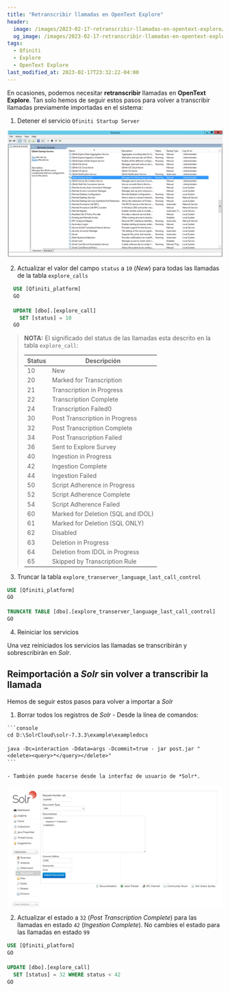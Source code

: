 ```yaml
---
title: "Retranscribir llamadas en OpenText Explore"
header:
  image: /images/2023-02-17-retranscribir-llamadas-en-opentext-explore/explore_call_status.png
  og_image: /images/2023-02-17-retranscribir-llamadas-en-opentext-explore/explore_call_status.png
tags:
  - Qfiniti
  - Explore
  - OpenText Explore
last_modified_at: 2023-02-17T23:32:22-04:00
---
```


En ocasiones, podemos necesitar **retranscribir** llamadas en **OpenText Explore**. 
Tan solo hemos de seguir estos pasos para volver a transcribir llamadas previamente importadas en el sistema:


  1. Detener el servicio `Qfiniti Startup Server` 

  ![Qfiniti Explore services](/images/2023-02-17-retranscribir-llamadas-en-opentext-explore/qfiniti-explore-services.png)

  2. Actualizar el valor del campo `status` a `10` (*New*) para todas las llamadas de la 
  tabla `explore_calls` 
  
  ```sql
    USE [Qfiniti_platform] 
    GO
    
    UPDATE [dbo].[explore_call]
      SET [status] = 10 
    GO
  ```

> **NOTA:** El significado del status de las llamadas esta 
> descrito en la tabla `explore_call`:
>
> | Status    | Descripción                        |
> |-----------|------------------------------------|
> | 10        | New                                |
> | 20        | Marked for Transcription           |
> | 21        | Transcription in Progress          |
> | 22        | Transcription Complete             |
> | 24        | Transcription Failed0              |
> | 30        | Post Transcription in Progress     |
> | 32        | Post Transcription Complete        |
> | 34        | Post Transcription Failed          |
> | 36        | Sent to Explore Survey             |
> | 40        | Ingestion in Progress              |
> | 42        | Ingestion Complete                 |
> | 44        | Ingestion Failed                   |
> | 50        | Script Adherence in Progress       |
> | 52        | Script Adherence Complete          |
> | 54        | Script Adherence Failed            |
> | 60        | Marked for Deletion (SQL and IDOL) |
> | 61        | Marked for Deletion (SQL ONLY)     |
> | 62        | Disabled                           |
> | 63        | Deletion in Progress               |
> | 64        | Deletion from IDOL in Progress     |
> | 65        | Skipped by Transcription Rule      |

  3. Truncar la tabla `explore_transerver_language_last_call_control`

  ```sql
  USE [Qfiniti_platform] 
  GO

  TRUNCATE TABLE [dbo].[explore_transerver_language_last_call_control] 
  GO
  ```

  4. Reiniciar los servicios

Una vez reiniciados los servicios las llamadas se transcribirán y sobrescribirán en *Solr*.

## Reimportación a *Solr* sin volver a transcribir la llamada

Hemos de seguir estos pasos para volver a importar a *Solr* 

  1. Borrar todos los registros de *Solr*
    - Desde la línea de comandos:

    ```console
    cd D:\SolrCloud\solr-7.3.3\example\exampledocs

    java -Dc=interaction -Ddata=args -Dcommit=true - jar post.jar "<delete><query>*</query></delete>"
    ```

    - También puede hacerse desde la interfaz de usuario de *Solr*.

  ![Solr delete documents](/images/2023-02-17-retranscribir-llamadas-en-opentext-explore/solr-delete-documents.png)
    
  2. Actualizar el estado a `32` (*Post Transcription Complete*) para las llamadas 
  en estado `42` (*Ingestion Complete*). No cambies el estado para las llamadas en 
  estado `99`

  ```sql
  USE [Qfiniti_platform]
  GO
  
  UPDATE [dbo].[explore_call]
    SET [status] = 32 WHERE status < 42
  GO
  ```
